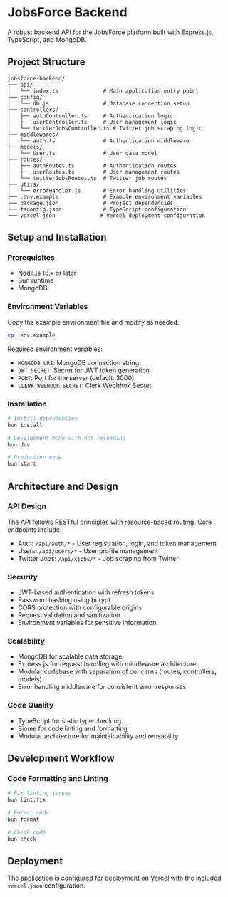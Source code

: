 # JobsForce Backend

A robust backend API for the JobsForce platform built with Express.js, TypeScript, and MongoDB.

## Project Structure

```
jobsforce-backend/
├── api/
│   └── index.ts              # Main application entry point
├── config/
│   └── db.js                 # Database connection setup
├── controllers/
│   ├── authController.ts     # Authentication logic
│   ├── userController.ts     # User management logic
│   └── twitterJobsController.ts # Twitter job scraping logic
├── middlewares/
│   └── auth.ts               # Authentication middleware
├── models/
│   └── User.ts               # User data model
├── routes/
│   ├── authRoutes.ts         # Authentication routes
│   ├── userRoutes.ts         # User management routes
│   └── twitterJobsRoutes.ts  # Twitter job routes
├── utils/
│   └── errorHandler.js       # Error handling utilities
├── .env.example              # Example environment variables
├── package.json              # Project dependencies
├── tsconfig.json             # TypeScript configuration
└── vercel.json              # Vercel deployment configuration
```

## Setup and Installation

### Prerequisites
- Node.js 18.x or later
- Bun runtime
- MongoDB

### Environment Variables
Copy the example environment file and modify as needed:
```bash
cp .env.example
```

Required environment variables:
- `MONGODB_URI`: MongoDB connection string
- `JWT_SECRET`: Secret for JWT token generation
- `PORT`: Port for the server (default: 3000)
- `CLERK_WEBHOOK_SECRET`: Clerk Webhhok Secret

### Installation

```bash
# Install dependencies
bun install

# Development mode with hot reloading
bun dev

# Production mode
bun start
```

## Architecture and Design

### API Design
The API follows RESTful principles with resource-based routing. Core endpoints include:
- Auth: `/api/auth/*` - User registration, login, and token management
- Users: `/api/users/*` - User profile management
- Twitter Jobs: `/api/xjobs/*` - Job scraping from Twitter

### Security
- JWT-based authentication with refresh tokens
- Password hashing using bcrypt
- CORS protection with configurable origins
- Request validation and sanitization
- Environment variables for sensitive information

### Scalability
- MongoDB for scalable data storage
- Express.js for request handling with middleware architecture
- Modular codebase with separation of concerns (routes, controllers, models)
- Error handling middleware for consistent error responses

### Code Quality
- TypeScript for static type checking
- Biome for code linting and formatting
- Modular architecture for maintainability and reusability

## Development Workflow

### Code Formatting and Linting
```bash
# Fix linting issues
bun lint:fix

# Format code
bun format

# Check code
bun check
```

## Deployment
The application is configured for deployment on Vercel with the included `vercel.json` configuration.
